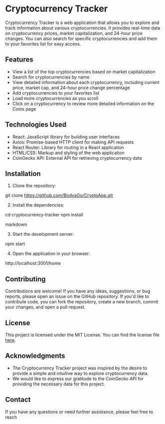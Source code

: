 # Cryptocurrency Tracker

Cryptocurrency Tracker is a web application that allows you to explore and track information about various cryptocurrencies. It provides real-time data on cryptocurrency prices, market capitalization, and 24-hour price changes. You can also search for specific cryptocurrencies and add them to your favorites list for easy access.

## Features

- View a list of the top cryptocurrencies based on market capitalization
- Search for cryptocurrencies by name
- View detailed information about each cryptocurrency, including current price, market cap, and 24-hour price change percentage
- Add cryptocurrencies to your favorites list
- Load more cryptocurrencies as you scroll
- Click on a cryptocurrency to review more detailed information on the Coins page

## Technologies Used

- React: JavaScript library for building user interfaces
- Axios: Promise-based HTTP client for making API requests
- React Router: Library for routing in a React application
- HTML/CSS: Markup and styling of the web application
- CoinGecko API: External API for retrieving cryptocurrency data

## Installation

1. Clone the repository:

git clone https://github.com/BodyaGo/CryptoApp.git

2. Install the dependencies:

cd cryptocurrency-tracker
npm install

markdown


3. Start the development server:

npm start


4. Open the application in your browser:

http://localhost:3001/home


## Contributing

Contributions are welcome! If you have any ideas, suggestions, or bug reports, please open an issue on the GitHub repository. If you'd like to contribute code, you can fork the repository, create a new branch, commit your changes, and open a pull request.

## License

This project is licensed under the MIT License. You can find the license file [here](./LICENSE).

## Acknowledgments

- The Cryptocurrency Tracker project was inspired by the desire to provide a simple and intuitive way to explore cryptocurrency data.
- We would like to express our gratitude to the CoinGecko API for providing the necessary data for this project.

## Contact

If you have any questions or need further assistance, please feel free to reach
